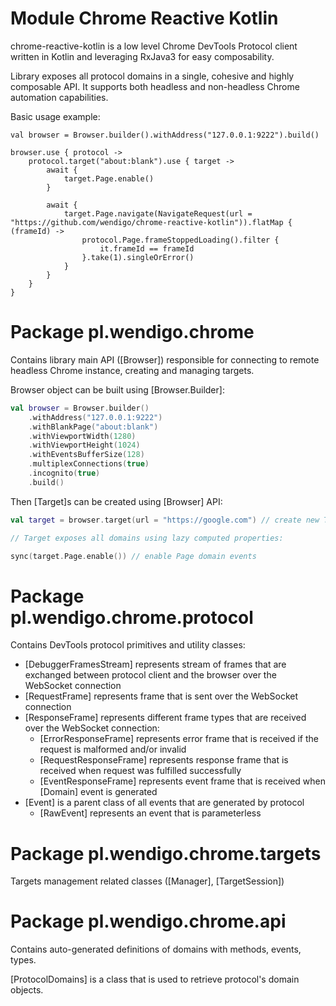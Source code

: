 # Module Chrome Reactive Kotlin

chrome-reactive-kotlin is a low level Chrome DevTools Protocol client written in Kotlin and leveraging RxJava3 for easy composability.

Library exposes all protocol domains in a single, cohesive and highly composable API. It supports both headless and non-headless Chrome automation capabilities.

Basic usage example:

```
val browser = Browser.builder().withAddress("127.0.0.1:9222").build()

browser.use { protocol ->
    protocol.target("about:blank").use { target ->
        await {
            target.Page.enable()
        }

        await {
            target.Page.navigate(NavigateRequest(url = "https://github.com/wendigo/chrome-reactive-kotlin")).flatMap { (frameId) ->
                protocol.Page.frameStoppedLoading().filter {
                    it.frameId == frameId
                }.take(1).singleOrError()
            }
        }
    }    
}
```

# Package pl.wendigo.chrome

Contains library main API ([Browser]) responsible for connecting to remote headless Chrome instance, creating and managing targets.


Browser object can be built using [Browser.Builder]:


```kotlin
val browser = Browser.builder()
    .withAddress("127.0.0.1:9222")
    .withBlankPage("about:blank")
    .withViewportWidth(1280)
    .withViewportHeight(1024)
    .withEventsBufferSize(128)
    .multiplexConnections(true)
    .incognito(true)
    .build()
```


Then [Target]s can be created using [Browser] API:


```kotlin
val target = browser.target(url = "https://google.com") // create new Target that will start loading google.com

// Target exposes all domains using lazy computed properties:

sync(target.Page.enable()) // enable Page domain events
```

# Package pl.wendigo.chrome.protocol

Contains DevTools protocol primitives and utility classes:

* [DebuggerFramesStream] represents stream of frames that are exchanged between protocol client and the browser over the WebSocket connection
* [RequestFrame] represents frame that is sent over the WebSocket connection
* [ResponseFrame] represents different frame types that are received over the WebSocket connection:
  * [ErrorResponseFrame] represents error frame that is received if the request is malformed and/or invalid
  * [RequestResponseFrame] represents response frame that is received when request was fulfilled successfully
  * [EventResponseFrame] represents event frame that is received when [Domain] event is generated
* [Event] is a parent class of all events that are generated by protocol
  * [RawEvent] represents an event that is parameterless

# Package pl.wendigo.chrome.targets

Targets management related classes ([Manager], [TargetSession])

# Package pl.wendigo.chrome.api

Contains auto-generated definitions of domains with methods, events, types. 

[ProtocolDomains] is a class that is used to retrieve protocol's domain objects.